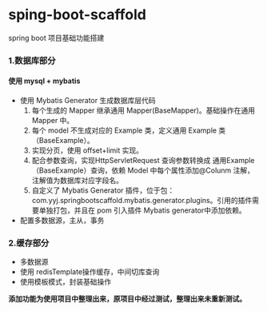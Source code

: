 # sping-boot-scaffold
spring boot 项目基础功能搭建

### 1.数据库部分
#### 使用 mysql + mybatis
* 使用 Mybatis Generator 生成数据库层代码
    1. 每个生成的 Mapper 继承通用 Mapper(BaseMapper)。基础操作在通用 Mapper 中。
    2. 每个 model 不生成对应的 Example 类，定义通用 Example 类（BaseExample）。
    3. 实现分页，使用 offset+limit 实现。
    4. 配合参数查询，实现HttpServletRequest 查询参数转换成 通用Example（BaseExample）查询，依赖 Model 中每个属性添加@Colunm 注解，注解值为数据库对应字段名。
    5. 自定义了 Mybatis Generator 插件，位于包：com.yyj.springbootscaffold.mybatis.generator.plugins。引用的插件需要单独打包，并且在 pom 引入插件 Mybatis generator中添加依赖。
* 配置多数据源，主从，事务
### 2.缓存部分
* 多数据源
* 使用 redisTemplate操作缓存，中间切库查询
* 使用模板模式，封装基础操作

**添加功能为使用项目中整理出来，原项目中经过测试，整理出来未重新测试。**
